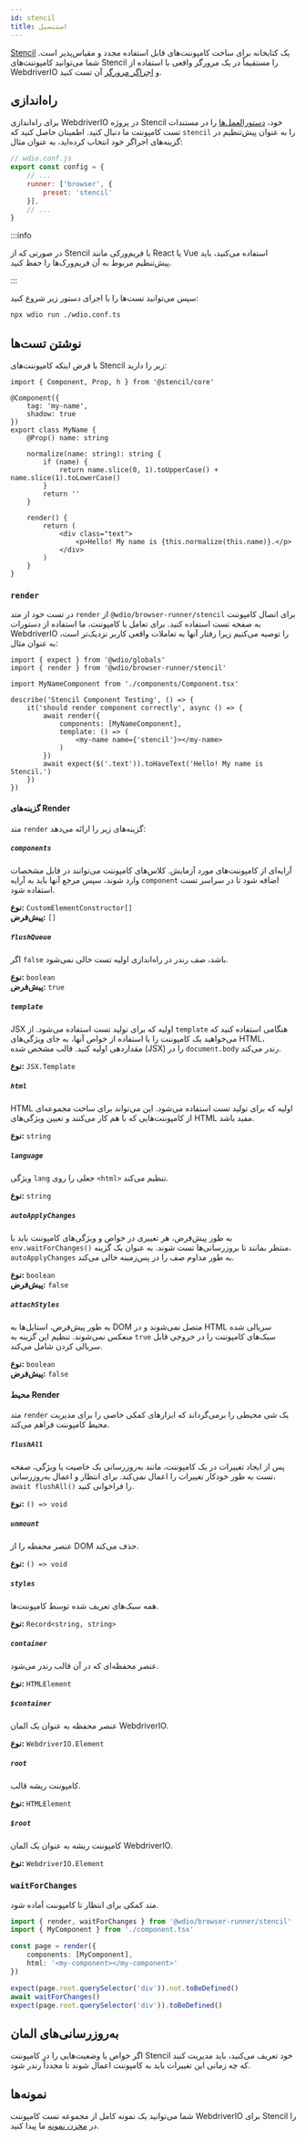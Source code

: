 ```yaml
---
id: stencil
title: استنسیل
---
```


[Stencil](https://stenciljs.com/) یک کتابخانه برای ساخت کامپوننت‌های قابل استفاده مجدد و مقیاس‌پذیر است. شما می‌توانید کامپوننت‌های Stencil را مستقیماً در یک مرورگر واقعی با استفاده از WebdriverIO و [اجراگر مرورگر](/docs/runner#browser-runner) آن تست کنید.

## راه‌اندازی

برای راه‌اندازی WebdriverIO در پروژه Stencil خود، [دستورالعمل‌ها](/docs/component-testing#set-up) را در مستندات تست کامپوننت ما دنبال کنید. اطمینان حاصل کنید که `stencil` را به عنوان پیش‌تنظیم در گزینه‌های اجراگر خود انتخاب کرده‌اید، به عنوان مثال:

```js
// wdio.conf.js
export const config = {
    // ...
    runner: ['browser', {
        preset: 'stencil'
    }],
    // ...
}
```

:::info

در صورتی که از Stencil با فریم‌ورکی مانند React یا Vue استفاده می‌کنید، باید پیش‌تنظیم مربوط به آن فریم‌ورک‌ها را حفظ کنید.

:::

سپس می‌توانید تست‌ها را با اجرای دستور زیر شروع کنید:

```sh
npx wdio run ./wdio.conf.ts
```

## نوشتن تست‌ها

با فرض اینکه کامپوننت‌های Stencil زیر را دارید:

```tsx title="./components/Component.tsx"
import { Component, Prop, h } from '@stencil/core'

@Component({
    tag: 'my-name',
    shadow: true
})
export class MyName {
    @Prop() name: string

    normalize(name: string): string {
        if (name) {
            return name.slice(0, 1).toUpperCase() + name.slice(1).toLowerCase()
        }
        return ''
    }

    render() {
        return (
            <div class="text">
                <p>Hello! My name is {this.normalize(this.name)}.</p>
            </div>
        )
    }
}
```

### `render`

در تست خود از متد `render` از `@wdio/browser-runner/stencil` برای اتصال کامپوننت به صفحه تست استفاده کنید. برای تعامل با کامپوننت، ما استفاده از دستورات WebdriverIO را توصیه می‌کنیم زیرا رفتار آنها به تعاملات واقعی کاربر نزدیک‌تر است، به عنوان مثال:

```tsx title="app.test.tsx"
import { expect } from '@wdio/globals'
import { render } from '@wdio/browser-runner/stencil'

import MyNameComponent from './components/Component.tsx'

describe('Stencil Component Testing', () => {
    it('should render component correctly', async () => {
        await render({
            components: [MyNameComponent],
            template: () => (
                <my-name name={'stencil'}></my-name>
            )
        })
        await expect($('.text')).toHaveText('Hello! My name is Stencil.')
    })
})
```

#### گزینه‌های Render

متد `render` گزینه‌های زیر را ارائه می‌دهد:

##### `components`

آرایه‌ای از کامپوننت‌های مورد آزمایش. کلاس‌های کامپوننت می‌توانند در فایل مشخصات وارد شوند، سپس مرجع آنها باید به آرایه `component` اضافه شود تا در سراسر تست استفاده شود.

__نوع:__ `CustomElementConstructor[]`<br />
__پیش‌فرض:__ `[]`

##### `flushQueue`

اگر `false` باشد، صف رندر در راه‌اندازی اولیه تست خالی نمی‌شود.

__نوع:__ `boolean`<br />
__پیش‌فرض:__ `true`

##### `template`

JSX اولیه که برای تولید تست استفاده می‌شود. از `template` هنگامی استفاده کنید که می‌خواهید یک کامپوننت را با استفاده از خواص آنها، به جای ویژگی‌های HTML، مقداردهی اولیه کنید. قالب مشخص شده (JSX) را در `document.body` رندر می‌کند.

__نوع:__ `JSX.Template`

##### `html`

HTML اولیه که برای تولید تست استفاده می‌شود. این می‌تواند برای ساخت مجموعه‌ای از کامپوننت‌هایی که با هم کار می‌کنند و تعیین ویژگی‌های HTML مفید باشد.

__نوع:__ `string`

##### `language`

ویژگی `lang` جعلی را روی `<html>` تنظیم می‌کند.

__نوع:__ `string`

##### `autoApplyChanges`

به طور پیش‌فرض، هر تغییری در خواص و ویژگی‌های کامپوننت باید با `env.waitForChanges()` منتظر بمانند تا بروزرسانی‌ها تست شوند. به عنوان یک گزینه، `autoApplyChanges` به طور مداوم صف را در پس‌زمینه خالی می‌کند.

__نوع:__ `boolean`<br />
__پیش‌فرض:__ `false`

##### `attachStyles`

به طور پیش‌فرض، استایل‌ها به DOM متصل نمی‌شوند و در HTML سریالی شده منعکس نمی‌شوند. تنظیم این گزینه به `true` سبک‌های کامپوننت را در خروجی قابل سریالی کردن شامل می‌کند.

__نوع:__ `boolean`<br />
__پیش‌فرض:__ `false`

#### محیط Render

متد `render` یک شی محیطی را برمی‌گرداند که ابزارهای کمکی خاصی را برای مدیریت محیط کامپوننت فراهم می‌کند.

##### `flushAll`

پس از ایجاد تغییرات در یک کامپوننت، مانند به‌روزرسانی یک خاصیت یا ویژگی، صفحه تست به طور خودکار تغییرات را اعمال نمی‌کند. برای انتظار و اعمال به‌روزرسانی، `await flushAll()` را فراخوانی کنید.

__نوع:__ `() => void`

##### `unmount`

عنصر محفظه را از DOM حذف می‌کند.

__نوع:__ `() => void`

##### `styles`

همه سبک‌های تعریف شده توسط کامپوننت‌ها.

__نوع:__ `Record<string, string>`

##### `container`

عنصر محفظه‌ای که در آن قالب رندر می‌شود.

__نوع:__ `HTMLElement`

##### `$container`

عنصر محفظه به عنوان یک المان WebdriverIO.

__نوع:__ `WebdriverIO.Element`

##### `root`

کامپوننت ریشه قالب.

__نوع:__ `HTMLElement`

##### `$root`

کامپوننت ریشه به عنوان یک المان WebdriverIO.

__نوع:__ `WebdriverIO.Element`

### `waitForChanges`

متد کمکی برای انتظار تا کامپوننت آماده شود.

```ts
import { render, waitForChanges } from '@wdio/browser-runner/stencil'
import { MyComponent } from './component.tsx'

const page = render({
    components: [MyComponent],
    html: '<my-component></my-component>'
})

expect(page.root.querySelector('div')).not.toBeDefined()
await waitForChanges()
expect(page.root.querySelector('div')).toBeDefined()
```

## به‌روزرسانی‌های المان

اگر خواص یا وضعیت‌هایی را در کامپوننت Stencil خود تعریف می‌کنید، باید مدیریت کنید که چه زمانی این تغییرات باید به کامپوننت اعمال شوند تا مجدداً رندر شود.


## نمونه‌ها

شما می‌توانید یک نمونه کامل از مجموعه تست کامپوننت WebdriverIO برای Stencil را در [مخزن نمونه](https://github.com/webdriverio/component-testing-examples/tree/main/stencil-component-starter) ما پیدا کنید.